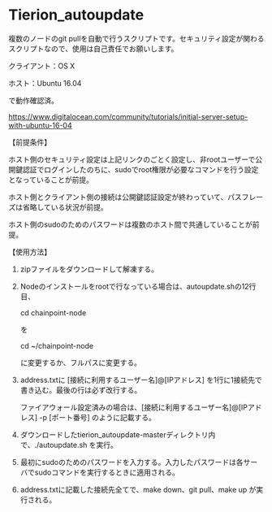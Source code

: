 # Tierion_autoupdate

複数のノードのgit pullを自動で行うスクリプトです。セキュリティ設定が関わるスクリプトなので、使用は自己責任でお願いします。

クライアント：OS X   

ホスト：Ubuntu 16.04

で動作確認済。

https://www.digitalocean.com/community/tutorials/initial-server-setup-with-ubuntu-16-04  


【前提条件】

ホスト側のセキュリティ設定は上記リンクのごとく設定し、非rootユーザーで公開鍵認証でログインしたのちに、sudoでroot権限が必要なコマンドを行う設定となっていることが前提。  

ホスト側とクライアント側の接続は公開鍵認証設定が終わっていて、パスフレーズは省略している状況が前提。  

ホスト側のsudoのためのパスワードは複数のホスト間で共通していることが前提。  



【使用方法】

1. zipファイルをダウンロードして解凍する。

2. Nodeのインストールをrootで行なっている場合は、autoupdate.shの12行目、

   cd chainpoint-node

   を

   cd ~/chainpoint-node

   に変更するか、フルパスに変更する。

3. address.txtに [接続に利用するユーザー名]@[IPアドレス] を1行に1接続先で書き込む。最後の行は必ず改行する。

   ファイアウォール設定済みの場合は、[接続に利用するユーザー名]@[IPアドレス] -p [ポート番号] のように記載する。
   
4. ダウンロードしたtierion_autoupdate-masterディレクトリ内で、./autoupdate.sh を実行。

5. 最初にsudoのためのパスワードを入力する。入力したパスワードは各サーバでsudoコマンドを実行するときに適用される。

6. address.txtに記載した接続先全てで、make down、git pull、make up が実行される。


